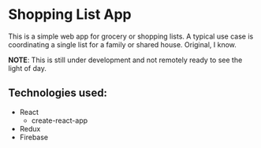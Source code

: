 # Shopping List App

This is a simple web app for grocery or shopping lists. A typical use case is coordinating a single list for a family or shared house. Original, I know.

**NOTE**: This is still under development and not remotely ready to see the light of day.

## Technologies used:
 - React
    - create-react-app
- Redux
- Firebase